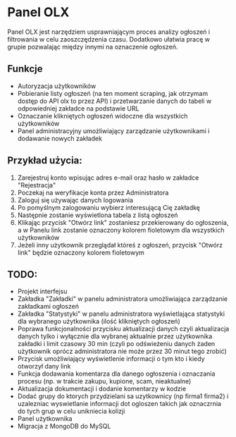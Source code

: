 # Panel OLX
<p>Panel OLX jest narzędziem usprawniającym proces analizy ogłoszeń i filtrowania w celu zaoszczędzenia czasu. Dodatkowo ułatwia pracę w grupie pozwalając między innymi na oznaczenie ogłoszeń.</p>
<h2>Funkcje</h2>
<ul>
  <li>Autoryzacja użytkowników</li>
  <li>Pobieranie listy ogłoszeń (na ten moment scraping, jak otrzymam dostęp do API olx to przez API) i przetwarzanie danych do tabeli w odpowiedniej zakładce na podstawie URL</li>
  <li>Oznaczanie klikniętych ogłoszeń widoczne dla wszystkich użytkowników</li>
  <li>Panel administracyjny umożliwiający zarządzanie użytkownikami i dodawanie nowych zakładek</li>
</ul>
<h2>Przykład użycia:</h2>
<ol>
  <li>Zarejestruj konto wpisując adres e-mail oraz hasło w zakładce "Rejestracja"</li>
  <li>Poczekaj na weryfikacje konta przez Administratora</li>
  <li>Zaloguj się używając danych logowania</li>
  <li>Po pomyślnym zalogowaniu wybierz interesującą Cię zakładkę</li>
  <li>Następnie zostanie wyświetlona tabela z listą ogłoszeń</li>
  <li>Klikając przycisk "Otwórz link" zostaniesz przekierowany do ogłoszenia, a w Panelu link zostanie oznaczony kolorem fioletowym dla wszystkich użytkowników</li>
  <li>Jeżeli inny użytkownik przeglądał któreś z ogłoszeń, przycisk "Otwórz link" będzie oznaczony kolorem fioletowym</li>
</ol>
<h2>TODO:</h2>
<ul>
  <li>Projekt interfejsu</li>
  <li>Zakładka "Zakładki" w panelu administratora umożliwiająca zarządzanie zakładkami ogłoszeń</li>
  <li>Zakładka "Statystyki" w panelu administratora wyświetlająca statystyki dla wybranego użytkownika (ilość klikniętych ogłoszeń)</li>
  <li>Poprawa funkcjonalności przycisku aktualizacji danych czyli aktualizacja danych tylko i wyłącznie dla wybranej aktualnie przez użytkownika zakładki i limit czasowy 30 min (czyli po odświeżeniu danych żaden użytkownik oprócz administratora nie może przez 30 minut tego zrobić)</li>
  <li>Przycisk umożliwiający wyświetlenie informacji o tym kto i kiedy otworzył dany link</li>
  <li>Funkcja dodawania komentarza dla danego ogłoszenia i oznaczania procesu (np. w trakcie zakupu, kupione, scam, nieaktualne)</li>
  <li>Aktualizacja dokumentacji i dodanie komentarzy w kodzie</li>
  <li>Dodać grupy do ktorych przydzielani sa uzytkownicy (np firma1 firma2) i uzalezniac wyswietlanie informacji dot ogloszen takich jak oznaczrnia do tych grup w celu unikniecia kolizji</li>
  <li>Panel użytkownika</li>
  <li>Migracja z MongoDB do MySQL</li>
</ul>
